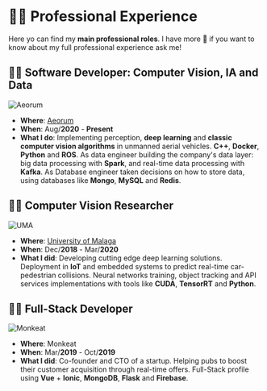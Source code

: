 # 🧑‍💻 Professional Experience

Here yo can find my **main professional roles**. I have more 🙂 if you want to know about my full professional experience ask me!

## 🧑‍💻 **Software Developer**: Computer Vision, IA and Data

![Aeorum](https://aeorum.com/wp-content/uploads/2019/05/Aeorum-e1558074438303.png)

- **Where**: [Aeorum](https://aeorum.com/)
- **When**: Aug/**2020** - **Present**
- **What I do**: Implementing perception, **deep learning** and **classic computer vision algorithms** in unmanned aerial vehicles. **C++**, **Docker**, **Python** and **ROS**. As data engineer building the company's data layer: big data processing with **Spark**, and real-time data processing with **Kafka**. As Database engineer taken decisions on how to store data, using databases like **Mongo**, **MySQL** and **Redis**.

## 🧑‍🔬 Computer Vision **Researcher**

![UMA](https://upload.wikimedia.org/wikipedia/en/1/1b/Seal_University_of_M%C3%A1laga.png)

- **Where**: [University of Malaga](https://www.uma.es/)
- **When**: Dec/**2018** - Mar/**2020**
- **What I did**: Developing cutting edge deep learning solutions. Deployment in **IoT** and embedded systems to predict real-time car-pedestrian collisions. Neural networks training, object tracking and API services implementations with tools like **CUDA**, **TensorRT** and **Python**.

## 🕵️‍♂️ **Full-Stack** Developer

![Monkeat](https://api.patentes-y-marcas.com/uploads/BOPIBrand_imagen/monkeat-n0406634.jpg)

- **Where**: Monkeat
- **When**: Mar/**2019** - Oct/**2019**
- **What I did**: Co-founder and CTO of a startup. Helping pubs to boost their customer acquisition through real-time offers. Full-Stack profile  using **Vue** + **Ionic**, **MongoDB**, **Flask** and **Firebase**.

